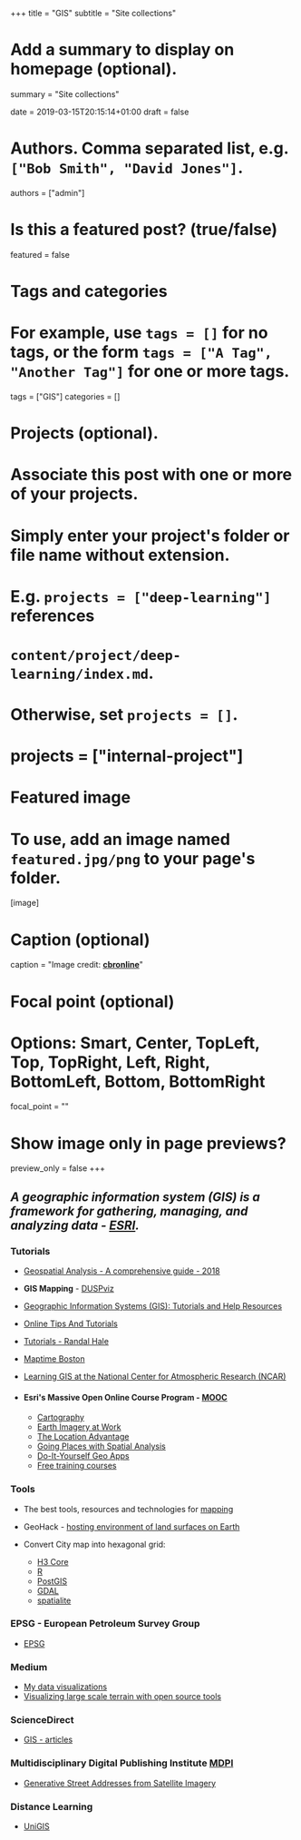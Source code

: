 +++
title = "GIS"
subtitle = "Site collections"

# Add a summary to display on homepage (optional).
summary = "Site collections"

date = 2019-03-15T20:15:14+01:00
draft = false

# Authors. Comma separated list, e.g. `["Bob Smith", "David Jones"]`.
authors = ["admin"]

# Is this a featured post? (true/false)
featured = false

# Tags and categories
# For example, use `tags = []` for no tags, or the form `tags = ["A Tag", "Another Tag"]` for one or more tags.
tags = ["GIS"]
categories = []

# Projects (optional).
#   Associate this post with one or more of your projects.
#   Simply enter your project's folder or file name without extension.
#   E.g. `projects = ["deep-learning"]` references
#   `content/project/deep-learning/index.md`.
#   Otherwise, set `projects = []`.
# projects = ["internal-project"]

# Featured image
# To use, add an image named `featured.jpg/png` to your page's folder.
[image]
  # Caption (optional)
  caption = "Image credit: [**cbronline**](https://www.cbronline.com/what-is/gis-explained/attachment/what-is-gis/)"


  # Focal point (optional)
  # Options: Smart, Center, TopLeft, Top, TopRight, Left, Right, BottomLeft, Bottom, BottomRight
  focal_point = ""

  # Show image only in page previews?
  preview_only = false
+++

## _A geographic information system (GIS) is a framework for gathering, managing, and analyzing data - [ESRI](https://www.esri.com/en-us/what-is-gis/overview)._


### Tutorials

- [Geospatial Analysis - A comprehensive guide - 2018](http://www.spatialanalysisonline.com/index.html)
- **GIS Mapping** - [DUSPviz](http://duspviz.mit.edu/tutorials/#gismapping)
- [Geographic Information Systems (GIS): Tutorials and Help Resources](https://libguides.mit.edu/c.php?g=176295&p=1161396)
- [Online Tips And Tutorials](http://sites.tufts.edu/gis/learning-gis/online-tips-and-tutorials/)
- [Tutorials - Randal Hale](https://www.northrivergeographic.com/tutorials)
- [Maptime Boston](https://maptimeboston.github.io/)
- [Learning GIS at the National Center for Atmospheric Research (NCAR)](https://gis.ucar.edu/projects/learning-gis)

- #### Esri's Massive Open Online Course Program - [MOOC](https://www.esri.com/training/mooc/)

  - [Cartography](https://www.esri.com/training/catalog/596e584bb826875993ba4ebf/cartography./)
  - [Earth Imagery at Work](https://www.esri.com/training/catalog/57aba196cbc441087e0d2395/earth-imagery-at-work/)
  - [The Location Advantage](https://www.esri.com/training/catalog/57660f6cbb54adb30c9454bf/the-location-advantage/)
  - [Going Places with Spatial Analysis](https://www.esri.com/training/catalog/57660f19bb54adb30c9454b0/going-places-with-spatial-analysis/)
  - [Do-It-Yourself Geo Apps](https://www.esri.com/training/catalog/57660ed7bb54adb30c9454a3/do-it-yourself-geo-apps/)
  - [Free training courses](https://www.esri.com/training/Bookmark/P3KEWETBQ)


### Tools

- The best tools, resources and technologies for [mapping](https://dataviz.tools/category/mapping/)
- GeoHack - [hosting environment of land surfaces on Earth](https://tools.wmflabs.org/geohack/geohack.php?params=___N____E)
- Convert City map into hexagonal grid:

  - [H3 Core](https://uber.github.io/h3/#/documentation/overview/introduction)
  - [R](http://strimas.com/spatial/hexagonal-grids/)
  - [PostGIS](https://medium.com/@goldrydigital/hex-grid-algorithm-for-postgis-4ac45f61d093)
  - [GDAL](https://gis.stackexchange.com/questions/293780/create-hexbin-honeycomb-grid-using-command-line-or-python)
  - [spatialite](https://www.gaia-gis.it/fossil/libspatialite/wiki?name=tesselations-4.0)

### EPSG - European Petroleum Survey Group

- [EPSG](http://spatialreference.org/ref/epsg/)

### Medium

- [My data visualizations](https://medium.com/@a.mariel.padilla/my-data-visualizations-3e9a509bb1e4)
- [Visualizing large scale terrain with open source tools](https://medium.com/@morishuz/visualising-large-scale-terrain-with-open-source-tools-25723a5a5461)

### ScienceDirect
- [GIS - articles](https://www.sciencedirect.com/search/advanced?qs=GIS&origin=article&zone=qSearch)

### Multidisciplinary Digital Publishing Institute [MDPI](https://www.mdpi.com/)
- [Generative Street Addresses from Satellite Imagery](https://www.mdpi.com/2220-9964/7/3/84/htm)

### Distance Learning
- [UniGIS](https://unigis.net/)
